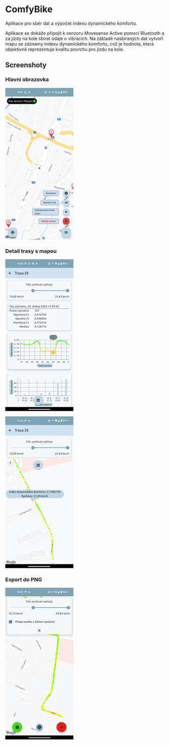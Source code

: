 
# ComfyBike

Aplikace pro sběr dat a výpočet indexu dynamického komfortu.

Aplikace se dokáže připojit k senzoru Movesense Active pomocí Bluetooth a za jízdy na kole sbírat údaje o vibracích. Na základě nasbíraných dat vytvoří mapu se záznamy indexu dynamického komfortu, což je hodnota, která objektivně reprezentuje kvalitu povrchu pro jízdu na kole.

## Screenshoty

### Hlavní obrazovka
![App Screenshot](img/app_menu.png)

### Detail trasy s mapou
![App Screenshot](img/app_detail.png)

![App Screenshot](img/app_detail_map.png)

### Export do PNG
![App Screenshot](img/app_export_settings.png)
